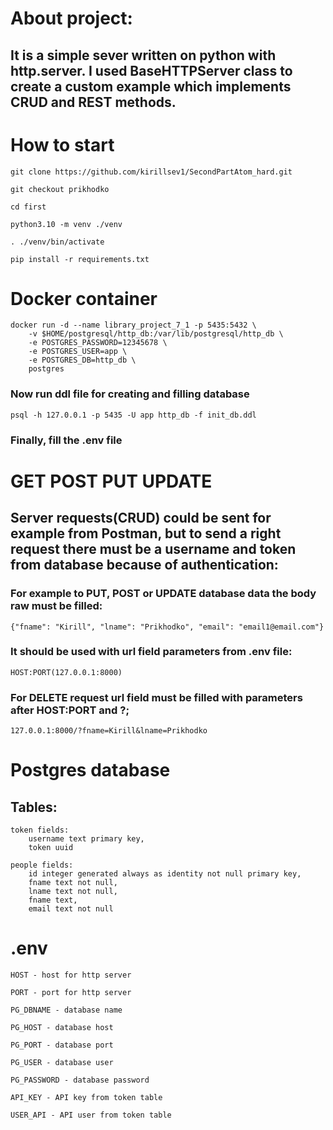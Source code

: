 # About project:
## It is a simple sever written on python with http.server. I used BaseHTTPServer class to create a custom example which implements CRUD and REST methods.

# How to start
    git clone https://github.com/kirillsev1/SecondPartAtom_hard.git

    git checkout prikhodko

    cd first

    python3.10 -m venv ./venv

    . ./venv/bin/activate

    pip install -r requirements.txt

# Docker container
    docker run -d --name library_project_7_1 -p 5435:5432 \
        -v $HOME/postgresql/http_db:/var/lib/postgresql/http_db \
        -e POSTGRES_PASSWORD=12345678 \
        -e POSTGRES_USER=app \
        -e POSTGRES_DB=http_db \
        postgres
### Now run ddl file for creating and filling database
    psql -h 127.0.0.1 -p 5435 -U app http_db -f init_db.ddl

### Finally, fill the .env file

# GET POST PUT UPDATE
## Server requests(CRUD) could be sent for example from Postman, but to send a right request there must be a username and token from database because of authentication:  
### For example to PUT, POST or UPDATE database data the body raw must be filled:
    {"fname": "Kirill", "lname": "Prikhodko", "email": "email1@email.com"}
### It should be used with url field parameters from .env file:
    HOST:PORT(127.0.0.1:8000)

### For DELETE request url field must be filled with parameters after HOST:PORT and ?;
    127.0.0.1:8000/?fname=Kirill&lname=Prikhodko

# Postgres database
## Tables: 
    token fields:
        username text primary key, 
        token uuid

    people fields:
        id integer generated always as identity not null primary key, 
        fname text not null, 
        lname text not null, 
        fname text, 
        email text not null

# .env
    HOST - host for http server

    PORT - port for http server

    PG_DBNAME - database name

    PG_HOST - database host

    PG_PORT - database port

    PG_USER - database user

    PG_PASSWORD - database password

    API_KEY - API key from token table

    USER_API - API user from token table